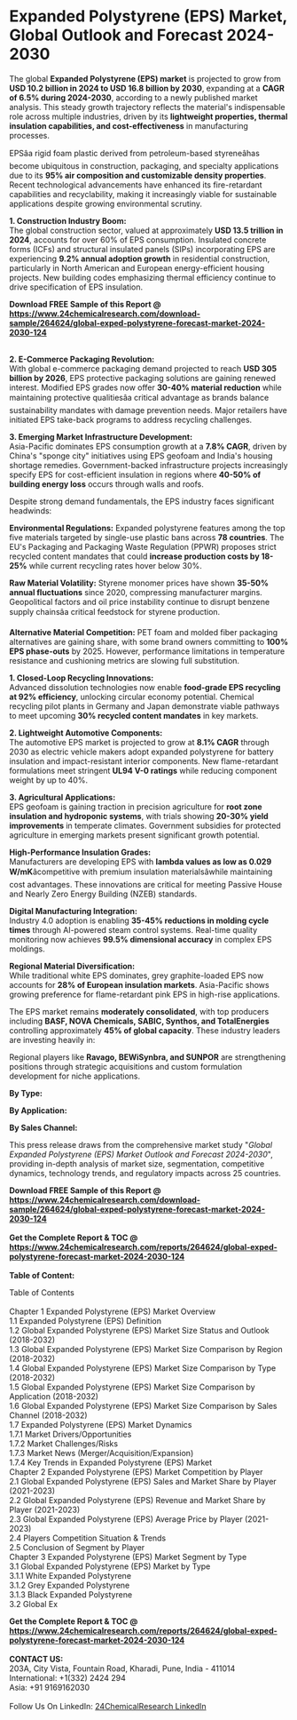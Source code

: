 <h1>Expanded Polystyrene (EPS) Market, Global Outlook and Forecast 2024-2030</h1><p>The global <strong>Expanded Polystyrene (EPS) market</strong> is projected to grow from <strong>USD 10.2 billion in 2024 to USD 16.8 billion by 2030</strong>, expanding at a <strong>CAGR of 6.5% during 2024-2030</strong>, according to a newly published market analysis. This steady growth trajectory reflects the material's indispensable role across multiple industries, driven by its <strong>lightweight properties, thermal insulation capabilities, and cost-effectiveness</strong> in manufacturing processes.</p><p>EPSâa rigid foam plastic derived from petroleum-based styreneâhas become ubiquitous in construction, packaging, and specialty applications due to its <strong>95% air composition and customizable density properties</strong>. Recent technological advancements have enhanced its fire-retardant capabilities and recyclability, making it increasingly viable for sustainable applications despite growing environmental scrutiny.</p><p><strong>1. Construction Industry Boom:</strong><br>
The global construction sector, valued at approximately <strong>USD 13.5 trillion in 2024</strong>, accounts for over 60% of EPS consumption. Insulated concrete forms (ICFs) and structural insulated panels (SIPs) incorporating EPS are experiencing <strong>9.2% annual adoption growth</strong> in residential construction, particularly in North American and European energy-efficient housing projects. New building codes emphasizing thermal efficiency continue to drive specification of EPS insulation.</p><div><b>Download FREE Sample of this Report @ 
            <a href="https://www.24chemicalresearch.com/download-sample/264624/global-exped-polystyrene-forecast-market-2024-2030-124">
            https://www.24chemicalresearch.com/download-sample/264624/global-exped-polystyrene-forecast-market-2024-2030-124</a></b></div><br><p><strong>2. E-Commerce Packaging Revolution:</strong><br>
With global e-commerce packaging demand projected to reach <strong>USD 305 billion by 2026</strong>, EPS protective packaging solutions are gaining renewed interest. Modified EPS grades now offer <strong>30-40% material reduction</strong> while maintaining protective qualitiesâa critical advantage as brands balance sustainability mandates with damage prevention needs. Major retailers have initiated EPS take-back programs to address recycling challenges.</p><p><strong>3. Emerging Market Infrastructure Development:</strong><br>
Asia-Pacific dominates EPS consumption growth at a <strong>7.8% CAGR</strong>, driven by China's "sponge city" initiatives using EPS geofoam and India's housing shortage remedies. Government-backed infrastructure projects increasingly specify EPS for cost-efficient insulation in regions where <strong>40-50% of building energy loss</strong> occurs through walls and roofs.</p><p>Despite strong demand fundamentals, the EPS industry faces significant headwinds:</p><p><strong>Environmental Regulations:</strong> Expanded polystyrene features among the top five materials targeted by single-use plastic bans across <strong>78 countries</strong>. The EU's Packaging and Packaging Waste Regulation (PPWR) proposes strict recycled content mandates that could <strong>increase production costs by 18-25%</strong> while current recycling rates hover below 30%.</p><p><strong>Raw Material Volatility:</strong> Styrene monomer prices have shown <strong>35-50% annual fluctuations</strong> since 2020, compressing manufacturer margins. Geopolitical factors and oil price instability continue to disrupt benzene supply chainsâa critical feedstock for styrene production.</p><p><strong>Alternative Material Competition:</strong> PET foam and molded fiber packaging alternatives are gaining share, with some brand owners committing to <strong>100% EPS phase-outs</strong> by 2025. However, performance limitations in temperature resistance and cushioning metrics are slowing full substitution.</p><p><strong>1. Closed-Loop Recycling Innovations:</strong><br>
Advanced dissolution technologies now enable <strong>food-grade EPS recycling at 92% efficiency</strong>, unlocking circular economy potential. Chemical recycling pilot plants in Germany and Japan demonstrate viable pathways to meet upcoming <strong>30% recycled content mandates</strong> in key markets.</p><p><strong>2. Lightweight Automotive Components:</strong><br>
The automotive EPS market is projected to grow at <strong>8.1% CAGR</strong> through 2030 as electric vehicle makers adopt expanded polystyrene for battery insulation and impact-resistant interior components. New flame-retardant formulations meet stringent <strong>UL94 V-0 ratings</strong> while reducing component weight by up to 40%.</p><p><strong>3. Agricultural Applications:</strong><br>
EPS geofoam is gaining traction in precision agriculture for <strong>root zone insulation and hydroponic systems</strong>, with trials showing <strong>20-30% yield improvements</strong> in temperate climates. Government subsidies for protected agriculture in emerging markets present significant growth potential.</p><p><strong>High-Performance Insulation Grades:</strong><br>
	Manufacturers are developing EPS with <strong>lambda values as low as 0.029 W/mK</strong>âcompetitive with premium insulation materialsâwhile maintaining cost advantages. These innovations are critical for meeting Passive House and Nearly Zero Energy Building (NZEB) standards.</p><p><strong>Digital Manufacturing Integration:</strong><br>
	Industry 4.0 adoption is enabling <strong>35-45% reductions in molding cycle times</strong> through AI-powered steam control systems. Real-time quality monitoring now achieves <strong>99.5% dimensional accuracy</strong> in complex EPS moldings.</p><p><strong>Regional Material Diversification:</strong><br>
	While traditional white EPS dominates, grey graphite-loaded EPS now accounts for <strong>28% of European insulation markets</strong>. Asia-Pacific shows growing preference for flame-retardant pink EPS in high-rise applications.</p><p>The EPS market remains <strong>moderately consolidated</strong>, with top producers including <strong>BASF, NOVA Chemicals, SABIC, Synthos, and TotalEnergies</strong> controlling approximately <strong>45% of global capacity</strong>. These industry leaders are investing heavily in:</p><p>Regional players like <strong>Ravago, BEWiSynbra, and SUNPOR</strong> are strengthening positions through strategic acquisitions and custom formulation development for niche applications.</p><p><strong>By Type:</strong></p><p><strong>By Application:</strong></p><p><strong>By Sales Channel:</strong></p><p>This press release draws from the comprehensive market study "<em>Global Expanded Polystyrene (EPS) Market Outlook and Forecast 2024-2030</em>", providing in-depth analysis of market size, segmentation, competitive dynamics, technology trends, and regulatory impacts across 25 countries.</p><div><b>Download FREE Sample of this Report @ 
            <a href="https://www.24chemicalresearch.com/download-sample/264624/global-exped-polystyrene-forecast-market-2024-2030-124">
            https://www.24chemicalresearch.com/download-sample/264624/global-exped-polystyrene-forecast-market-2024-2030-124</a></b></div><br><div><b>Get the Complete Report & TOC @ 
            <a href="https://www.24chemicalresearch.com/reports/264624/global-exped-polystyrene-forecast-market-2024-2030-124">
            https://www.24chemicalresearch.com/reports/264624/global-exped-polystyrene-forecast-market-2024-2030-124</a></b></div><br>
            <b>Table of Content:</b><p>Table of Contents<br />
<br />
Chapter 1 Expanded Polystyrene (EPS) Market Overview<br />
    1.1 Expanded Polystyrene (EPS) Definition<br />
    1.2 Global Expanded Polystyrene (EPS) Market Size Status and Outlook (2018-2032)<br />
    1.3 Global Expanded Polystyrene (EPS) Market Size Comparison by Region (2018-2032)<br />
    1.4 Global Expanded Polystyrene (EPS) Market Size Comparison by Type (2018-2032)<br />
    1.5 Global Expanded Polystyrene (EPS) Market Size Comparison by Application (2018-2032)<br />
    1.6 Global Expanded Polystyrene (EPS) Market Size Comparison by Sales Channel (2018-2032)<br />
    1.7 Expanded Polystyrene (EPS) Market Dynamics<br />
        1.7.1 Market Drivers/Opportunities<br />
        1.7.2 Market Challenges/Risks<br />
        1.7.3 Market News (Merger/Acquisition/Expansion)<br />
        1.7.4 Key Trends in Expanded Polystyrene (EPS) Market<br />
Chapter 2 Expanded Polystyrene (EPS) Market Competition by Player<br />
    2.1 Global Expanded Polystyrene (EPS) Sales and Market Share by Player (2021-2023)<br />
    2.2 Global Expanded Polystyrene (EPS) Revenue and Market Share by Player (2021-2023)<br />
    2.3 Global Expanded Polystyrene (EPS) Average Price by Player (2021-2023)<br />
    2.4 Players Competition Situation & Trends<br />
    2.5 Conclusion of Segment by Player<br />
Chapter 3 Expanded Polystyrene (EPS) Market Segment by Type<br />
    3.1 Global Expanded Polystyrene (EPS) Market by Type<br />
        3.1.1 White Expanded Polystyrene<br />
        3.1.2 Grey Expanded Polystyrene<br />
        3.1.3 Black Expanded Polystyrene<br />
    3.2 Global Ex</p><div><b>Get the Complete Report & TOC @ 
            <a href="https://www.24chemicalresearch.com/reports/264624/global-exped-polystyrene-forecast-market-2024-2030-124">
            https://www.24chemicalresearch.com/reports/264624/global-exped-polystyrene-forecast-market-2024-2030-124</a></b></div><br><b>CONTACT US:</b><br>
            203A, City Vista, Fountain Road, Kharadi, Pune, India - 411014<br>
            International: +1(332) 2424 294<br>
            Asia: +91 9169162030 <br><br>
            Follow Us On LinkedIn: <a href="https://www.linkedin.com/company/24chemicalresearch/">24ChemicalResearch LinkedIn</a>